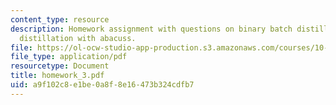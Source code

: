 ```yaml
---
content_type: resource
description: Homework assignment with questions on binary batch distillation and multicomponent
  distillation with abacuss.
file: https://ol-ocw-studio-app-production.s3.amazonaws.com/courses/10-490-integrated-chemical-engineering-i-fall-2006/a9f102c8e1be0a8f8e16473b324cdfb7_homework_3.pdf
file_type: application/pdf
resourcetype: Document
title: homework_3.pdf
uid: a9f102c8-e1be-0a8f-8e16-473b324cdfb7
---
```

